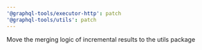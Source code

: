 ```yaml
---
'@graphql-tools/executor-http': patch
'@graphql-tools/utils': patch
---
```


Move the merging logic of incremental results to the utils package
